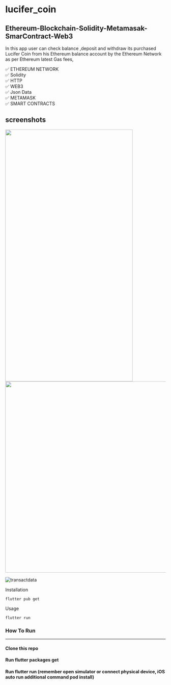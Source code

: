 # lucifer_coin

## Ethereum-Blockchain-Solidity-Metamasak-SmarContract-Web3

In this app user can check balance ,deposit and withdraw its purchased Lucifer Coin from his Ethereum balance account by the Ethereum Network as per Ethereum latest Gas fees, 

✅  ETHEREUM NETWORK\
✅  Solidity\
✅  HTTP\
✅  WEB3\
✅  Json Data\
✅  METAMASK\
✅  SMART CONTRACTS

##  screenshots

<img src="https://user-images.githubusercontent.com/51333268/134768624-98e6ea0d-e94b-4d0d-bf31-2892478816d9.jpg" height="790"  width="400"/>




<img src="https://user-images.githubusercontent.com/51333268/134768676-9c203590-20b6-4039-a466-4d9b0a796c0c.PNG" height="600"  width="800"/>


![transactdata](https://user-images.githubusercontent.com/51333268/134768680-6472ae9d-5a1b-4bc2-980d-ab82104237f1.PNG)



Installation

```
flutter pub get
```
Usage 

```
flutter run
```


### How To Run
-----------------------
#### Clone this repo
#### Run flutter packages get
#### Run flutter run (remember open simulator or connect physical device, iOS auto run additional command pod install)



